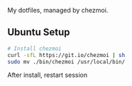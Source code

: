 My dotfiles, managed by chezmoi.

## Ubuntu Setup

```bash
# Install chezmoi
curl -sfL https://git.io/chezmoi | sh
sudo mv ./bin/chezmoi /usr/local/bin/
```

After install, restart session
